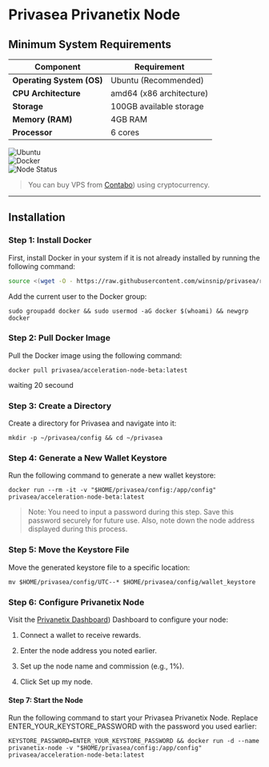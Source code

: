# Privasea Privanetix Node

## Minimum System Requirements

| Component         | Requirement                |
|--------------------|----------------------------|
| **Operating System (OS)** | Ubuntu (Recommended)       |
| **CPU Architecture**      | amd64 (x86 architecture)   |
| **Storage**               | 100GB available storage   |
| **Memory (RAM)**          | 4GB RAM                  |
| **Processor**             | 6 cores                  |

![Ubuntu](https://img.shields.io/badge/Ubuntu-22.04-orange)  
![Docker](https://img.shields.io/badge/Tool-Docker-blue)  
![Node Status](https://img.shields.io/badge/Node%20Status-Active-brightgreen)

> You can buy VPS from [Contabo](https://contabo.com/en/vps/)) using cryptocurrency.

---

## Installation

### Step 1: Install Docker
First, install Docker in your system if it is not already installed by running the following command:
```bash
source <(wget -O - https://raw.githubusercontent.com/winsnip/privasea/refs/heads/main/docker.sh)
```
Add the current user to the Docker group:

```
sudo groupadd docker && sudo usermod -aG docker $(whoami) && newgrp docker
```

### Step 2: Pull Docker Image
Pull the Docker image using the following command:
```
docker pull privasea/acceleration-node-beta:latest
```
waiting 20 secound

### Step 3: Create a Directory

Create a directory for Privasea and navigate into it:
```
mkdir -p ~/privasea/config && cd ~/privasea
```

### Step 4: Generate a New Wallet Keystore
Run the following command to generate a new wallet keystore:
```
docker run --rm -it -v "$HOME/privasea/config:/app/config" privasea/acceleration-node-beta:latest
```
> Note: You need to input a password during this step. Save this password securely for future use. Also, note down the node address displayed during this process.

### Step 5: Move the Keystore File
Move the generated keystore file to a specific location:
```
mv $HOME/privasea/config/UTC--* $HOME/privasea/config/wallet_keystore
```

### Step 6: Configure Privanetix Node

Visit the [Privanetix Dashboard](https://deepsea-beta.privasea.ai/privanetixNode)) Dashboard to configure your node:

1. Connect a wallet to receive rewards.

2. Enter the node address you noted earlier.

3. Set up the node name and commission (e.g., 1%).

4. Click Set up my node.

#### Step 7: Start the Node
Run the following command to start your Privasea Privanetix Node. Replace ENTER_YOUR_KEYSTORE_PASSWORD with the password you used earlier:
```
KEYSTORE_PASSWORD=ENTER_YOUR_KEYSTORE_PASSWORD && docker run -d --name privanetix-node -v "$HOME/privasea/config:/app/config" privasea/acceleration-node-beta:latest
```
